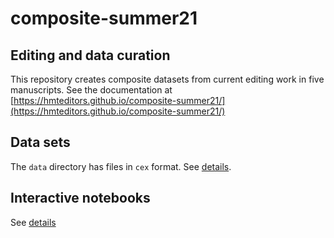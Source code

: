 # composite-summer21


## Editing and data curation

This repository creates composite datasets from current editing work in five manuscripts.  See the documentation at [https://hmteditors.github.io/composite-summer21/](https://hmteditors.github.io/composite-summer21/)

## Data sets

The `data` directory has files in `cex` format.  See [details](https://hmteditors.github.io/composite-summer21/datasets/).

## Interactive notebooks



See [details](https://hmteditors.github.io/composite-summer21/nbs/)